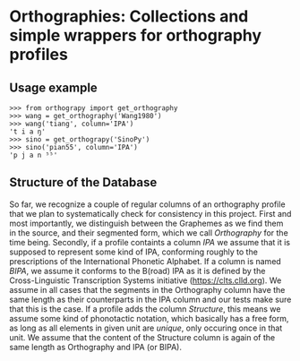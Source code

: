 # Orthographies: Collections and simple wrappers for orthography profiles


## Usage example

```
>>> from orthograpy import get_orthography
>>> wang = get_orthography('Wang1980')
>>> wang('tiang', column='IPA')
't i a ŋ'
>>> sino = get_orthograpy('SinoPy')
>>> sino('pian55', column='IPA')
'p j a n ⁵⁵'
```

## Structure of the Database

So far, we recognize a couple of regular columns of an orthography profile that we plan to systematically check for consistency in this project. First and most importantly, we distinguish between the Graphemes as we find them in the source, and their segmented form, which we call *Orthography* for the time being. 
Secondly, if a profile containts a column *IPA* we assume that it is supposed to represent some kind of IPA, conforming roughly to the prescriptions of the International Phonetic Alphabet. If a column is named *BIPA*, we assume it conforms to the B(road) IPA as it is defined by the Cross-Linguistic Transcription Systems initiative (https://clts.clld.org). We assume in all cases that the segments in the Orthography column have the same length as their counterparts in the IPA column and our tests make sure that this is the case. If a profile adds the column *Structure*, this means we assume some kind of phonotactic notation, which basically has a free form, as long as all elements in given unit are *unique*, only occuring once in that unit. We assume that the content of the Structure column is again of the same length as Orthography and IPA (or BIPA). 
